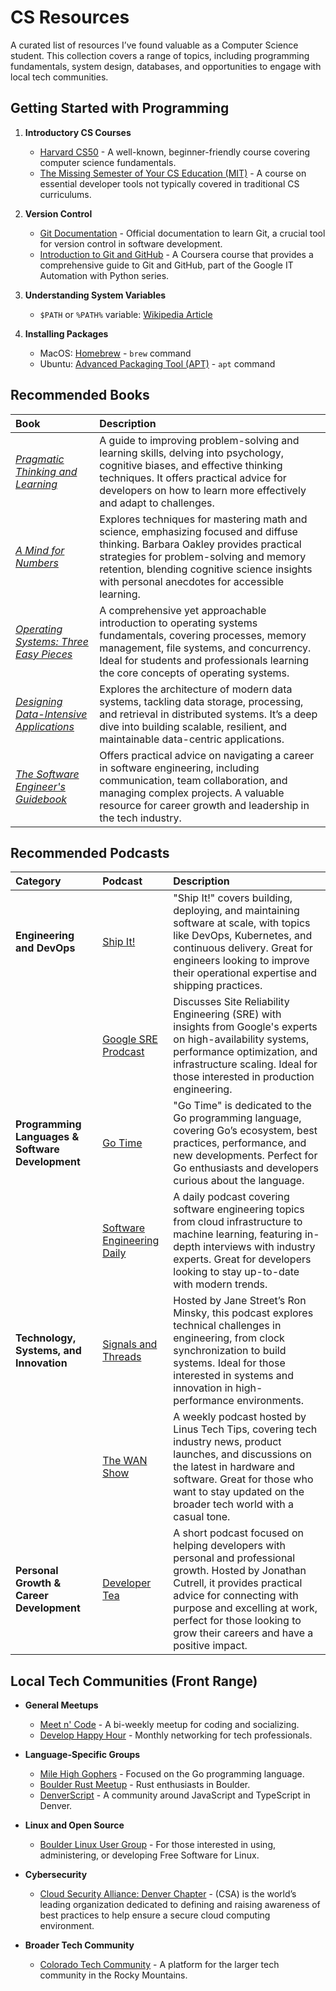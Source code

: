 # CS Resources

A curated list of resources I’ve found valuable as a Computer Science student. This collection covers a range of topics, including programming fundamentals, system design, databases, and opportunities to engage with local tech communities.

## Getting Started with Programming

1. **Introductory CS Courses**

   - [Harvard CS50](https://www.edx.org/cs50) \- A well-known, beginner-friendly course covering computer science fundamentals.  
   - [The Missing Semester of Your CS Education (MIT)](https://missing.csail.mit.edu) \- A course on essential developer tools not typically covered in traditional CS curriculums.  
2. **Version Control**

   - [Git Documentation](https://git-scm.com/docs) \- Official documentation to learn Git, a crucial tool for version control in software development.  
   - [Introduction to Git and GitHub](https://www.coursera.org/learn/introduction-git-github) \- A Coursera course that provides a comprehensive guide to Git and GitHub, part of the Google IT Automation with Python series.  
3. **Understanding System Variables**

   - `$PATH` or `%PATH%` variable: [Wikipedia Article](https://en.wikipedia.org/wiki/PATH_\(variable\))  
4. **Installing Packages**

   - MacOS: [Homebrew](https://docs.brew.sh/Manpage) \- `brew` command  
   - Ubuntu: [Advanced Packaging Tool (APT)](https://ubuntu.com/server/docs/package-management) \- `apt` command

## Recommended Books

| Book | Description |
| :---- | :---- |
| [*Pragmatic Thinking and Learning*](https://pragprog.com/titles/ahptl/pragmatic-thinking-and-learning/) | A guide to improving problem-solving and learning skills, delving into psychology, cognitive biases, and effective thinking techniques. It offers practical advice for developers on how to learn more effectively and adapt to challenges. |
| [*A Mind for Numbers*](https://barbaraoakley.com/books/a-mind-for-numbers/) | Explores techniques for mastering math and science, emphasizing focused and diffuse thinking. Barbara Oakley provides practical strategies for problem-solving and memory retention, blending cognitive science insights with personal anecdotes for accessible learning. |
| [*Operating Systems: Three Easy Pieces*](https://pages.cs.wisc.edu/~remzi/OSTEP/) | A comprehensive yet approachable introduction to operating systems fundamentals, covering processes, memory management, file systems, and concurrency. Ideal for students and professionals learning the core concepts of operating systems. |
| [*Designing Data-Intensive Applications*](https://www.oreilly.com/library/view/designing-data-intensive-applications/9781491903063/) | Explores the architecture of modern data systems, tackling data storage, processing, and retrieval in distributed systems. It’s a deep dive into building scalable, resilient, and maintainable data-centric applications. |
| [*The Software Engineer's Guidebook*](https://www.engguidebook.com/) | Offers practical advice on navigating a career in software engineering, including communication, team collaboration, and managing complex projects. A valuable resource for career growth and leadership in the tech industry. |

## Recommended Podcasts

| Category | Podcast | Description |
| :---- | :---- | :---- |
| **Engineering and DevOps** | [Ship It\!](https://changelog.com/shipit) | "Ship It\!" covers building, deploying, and maintaining software at scale, with topics like DevOps, Kubernetes, and continuous delivery. Great for engineers looking to improve their operational expertise and shipping practices. |
|  | [Google SRE Prodcast](https://sre.google/prodcast/) | Discusses Site Reliability Engineering (SRE) with insights from Google's experts on high-availability systems, performance optimization, and infrastructure scaling. Ideal for those interested in production engineering. |
| **Programming Languages & Software Development** | [Go Time](https://changelog.com/gotime) | "Go Time" is dedicated to the Go programming language, covering Go’s ecosystem, best practices, performance, and new developments. Perfect for Go enthusiasts and developers curious about the language. |
|  | [Software Engineering Daily](https://softwareengineeringdaily.com/category/all-episodes/exclusive-content/Podcast/) | A daily podcast covering software engineering topics from cloud infrastructure to machine learning, featuring in-depth interviews with industry experts. Great for developers looking to stay up-to-date with modern trends. |
| **Technology, Systems, and Innovation** | [Signals and Threads](https://signalsandthreads.com/) | Hosted by Jane Street’s Ron Minsky, this podcast explores technical challenges in engineering, from clock synchronization to build systems. Ideal for those interested in systems and innovation in high-performance environments. |
|  | [The WAN Show](https://www.youtube.com/playlist?list=PL8mG-RkN2uTw7PhlnAr4pZZz2QubIbujH) | A weekly podcast hosted by Linus Tech Tips, covering tech industry news, product launches, and discussions on the latest in hardware and software. Great for those who want to stay updated on the broader tech world with a casual tone. |
| **Personal Growth & Career Development** | [Developer Tea](https://developertea.com/) | A short podcast focused on helping developers with personal and professional growth. Hosted by Jonathan Cutrell, it provides practical advice for connecting with purpose and excelling at work, perfect for those looking to grow their careers and have a positive impact. |

## Local Tech Communities (Front Range)

- **General Meetups**

  - [Meet n' Code](https://www.meetup.com/Meet-n-Code/) \- A bi-weekly meetup for coding and socializing.  
  - [Develop Happy Hour](https://www.meetup.com/develop-happy-hour/) \- Monthly networking for tech professionals.  
- **Language-Specific Groups**

  - [Mile High Gophers](https://www.meetup.com/denver-go-language-user-group/) \- Focused on the Go programming language.  
  - [Boulder Rust Meetup](https://www.meetup.com/boulder-rust-meetup/) \- Rust enthusiasts in Boulder.  
  - [DenverScript](https://denverscript.com/) \- A community around JavaScript and TypeScript in Denver.  
- **Linux and Open Source**

  - [Boulder Linux User Group](https://www.lug.boulder.co.us/) \- For those interested in using, administering, or developing Free Software for Linux.  
- **Cybersecurity**

  - [Cloud Security Alliance: Denver Chapter](https://www.meetup.com/denver-cloud-security-alliance-meetup/) \- (CSA) is the world’s leading organization dedicated to defining and raising awareness of best practices to help ensure a secure cloud computing environment.  
- **Broader Tech Community**

  - [Colorado Tech Community](https://coloradotech.community/) \- A platform for the larger tech community in the Rocky Mountains.
